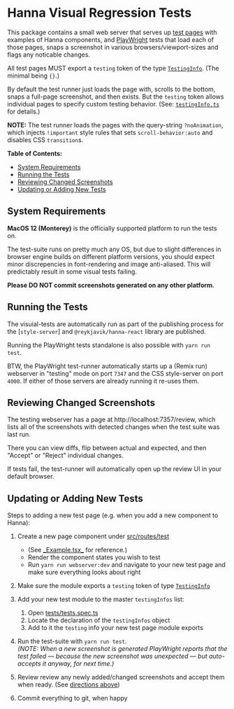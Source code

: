 # Hanna Visual Regression Tests

This package contains a small web server that serves up
[test pages](src/routes/test) with examples of Hanna components, and
[PlayWright](https://playwright.dev) tests that load each of those pages,
snaps a screenshot in various browsers/viewport-sizes and flags any noticable
changes.

All test pages MUST export a `testing` token of the type
[`TestingInfo`](src/testingInfo.ts). (The minimal being `{}`.)

By default the test runner just loads the page with, scrolls to the bottom,
snaps a full-page screenshot, and then exists. But the `testing` token allows
individual pages to specify custom testing behavior. (See:
[`testingInfo.ts`](src/testingInfo.ts) for details.)

**NOTE:** The test runner loads the pages with the query-string
`?noAnimation`, which injects `!important` style rules that sets
`scroll-behavior:auto` and disables CSS `transition`s.

**Table of Contents:**

<!-- prettier-ignore-start -->

- [System Requirements](#system-requirements)
- [Running the Tests](#running-the-tests)
- [Reviewing Changed Screenshots](#reviewing-changed-screenshots)
- [Updating or Adding New Tests](#updating-or-adding-new-tests)
<!-- prettier-ignore-end -->

## System Requirements

**MacOS 12 (Monterey)** is the officially supported platform to run the tests
on.

The test-suite runs on pretty much any OS, but due to slight differences in
browser engine builds on different platform versions, you should expect minor
discrepencies in font-rendering and image anti-aliased. This will predictably
result in some visual tests failing.

**Please DO NOT commit screenshots generated on any other platform.**

## Running the Tests

The visuial-tests are automatically run as part of the publishing process for
the [`style-server`] and `@reykjavik/hanna-react` library are published.

Running the PlayWright tests standalone is also possible with `yarn run test`.

BTW, the PlayWright test-runner automatically starts up a (Remix run)
webserver in "testing" mode on port `7347` and the CSS style-server on port
`4000`. If either of those servers are already running it re-uses them.

## Reviewing Changed Screenshots

The testing webserver has a page at http://localhost:7357/review, which lists
all of the screenshots with detected changes when the test suite was last run.

There you can view diffs, flip between actual and expected, and then "Accept"
or "Reject" individual changes.

If tests fail, the test-runner will automatically open up the review UI in
your default browser.

## Updating or Adding New Tests

Steps to adding a new test page (e.g. when you add a new component to Hanna):

1. Create a new page component under [src/routes/test](src/routes/test)

   - (See [\_Example.tsx\_](src/routes/test/_Example.tsx_) for reference.)
   - Render the component states you wish to test
   - Run `yarn run webserver:dev` and navigate to your new test page and make
     sure everything looks about right

2. Make sure the module exports a `testing` token of type
   [`TestingInfo`](src/testingInfo.ts)

3. Add your new test module to the master `testingInfos` list:

   1. Open [tests/tests.spec.ts](tests/tests.spec.ts)
   2. Locate the declaration of the `testingInfos` object
   3. Add to it the `testing` info your new test page module exports

4. Run the test-suite with `yarn run test`.  
   _(NOTE: When a new screenshot is generated PlayWright reports that the test
   failed — because the new screenshot was unexpected — but auto-accepts it
   anyway, for next time.)_

5. Review review any newly added/changed screenshots and accept them when
   ready. (See [directions above](#updating-screenshots))

6. Commit everything to git, when happy
